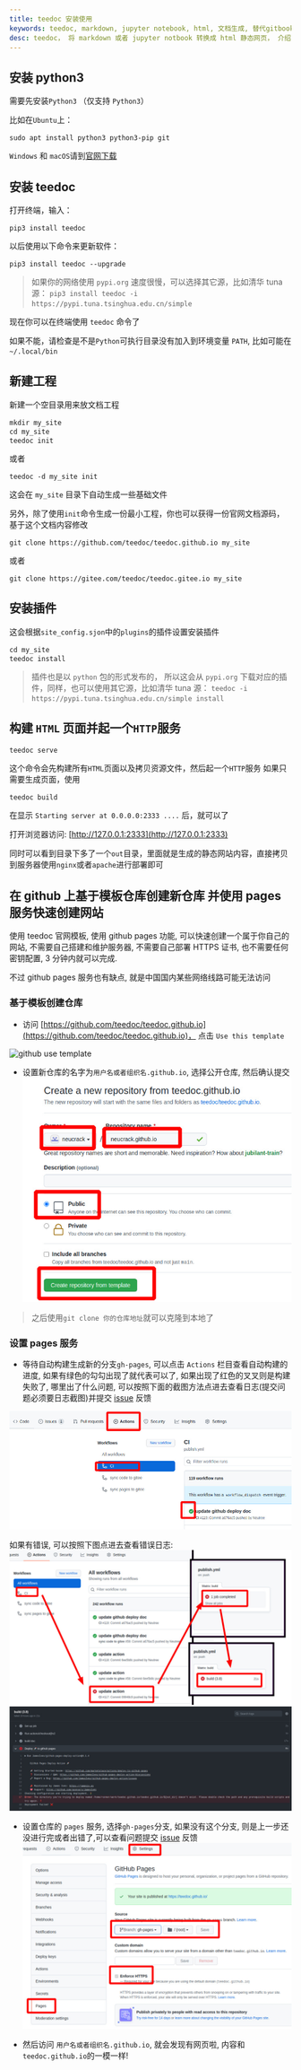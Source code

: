 ```yaml
---
title: teedoc 安装使用
keywords: teedoc, markdown, jupyter notebook, html, 文档生成, 替代gitbook, 网站生成, 静态网站, 安装, 使用
desc: teedoc， 将 markdown 或者 jupyter notbook 转换成 html 静态网页， 介绍了 teedoc 的使用方法
---
```



## 安装 python3

需要先安装`Python3` （仅支持 `Python3`）

比如在`Ubuntu`上：
```shell
sudo apt install python3 python3-pip git
```

`Windows` 和 `macOS`请到[官网下载](https://www.python.org/downloads/)



## 安装 teedoc

打开终端，输入：

```shell
pip3 install teedoc
```

以后使用以下命令来更新软件：
```shell
pip3 install teedoc --upgrade
```

> 如果你的网络使用 `pypi.org` 速度很慢，可以选择其它源，比如清华 tuna 源： `pip3 install teedoc -i https://pypi.tuna.tsinghua.edu.cn/simple`

现在你可以在终端使用 `teedoc` 命令了

如果不能，请检查是不是`Python`可执行目录没有加入到环境变量 `PATH`,
比如可能在 `~/.local/bin`


## 新建工程

新建一个空目录用来放文档工程

```shell
mkdir my_site
cd my_site
teedoc init
```

或者
```shell
teedoc -d my_site init
```

这会在 `my_site` 目录下自动生成一些基础文件


另外，除了使用`init`命令生成一份最小工程，你也可以获得一份官网文档源码，基于这个文档内容修改
```shell
git clone https://github.com/teedoc/teedoc.github.io my_site
```
或者
```shell
git clone https://gitee.com/teedoc/teedoc.gitee.io my_site
```

## 安装插件

这会根据`site_config.sjon`中的`plugins`的插件设置安装插件

```shell
cd my_site
teedoc install
```

> 插件也是以 `python` 包的形式发布的， 所以这会从 `pypi.org` 下载对应的插件，同样，也可以使用其它源，比如清华 tuna 源： `teedoc -i https://pypi.tuna.tsinghua.edu.cn/simple install`

## 构建 `HTML` 页面并起一个`HTTP`服务

```shell
teedoc serve
```

这个命令会先构建所有`HTML`页面以及拷贝资源文件，然后起一个`HTTP`服务
如果只需要生成页面，使用

```shell
teedoc build
```


在显示 `Starting server at 0.0.0.0:2333 ....` 后，就可以了

打开浏览器访问: [http://127.0.0.1:2333](http://127.0.0.1:2333)


同时可以看到目录下多了一个`out`目录，里面就是生成的静态网站内容，直接拷贝到服务器使用`nginx`或者`apache`进行部署即可


## 在 github 上基于模板仓库创建新仓库 并使用 pages 服务快速创建网站

使用 teedoc 官网模板, 使用 github pages 功能, 可以快速创建一个属于你自己的网站, 不需要自己搭建和维护服务器, 不需要自己部署 HTTPS 证书, 也不需要任何密钥配置, 3 分钟内就可以完成.

不过 github pages 服务也有缺点, 就是中国国内某些网络线路可能无法访问

### 基于模板创建仓库

* 访问 [https://github.com/teedoc/teedoc.github.io](https://github.com/teedoc/teedoc.github.io)， 点击 `Use this template`

![github use template](../../assets/images/github_use_template.jpg)


* 设置新仓库的名字为`用户名或者组织名.github.io`,  选择公开仓库, 然后确认提交
![create repo](../../assets/images/create_repo.jpg)

> 之后使用`git clone 你的仓库地址`就可以克隆到本地了

### 设置 pages 服务

* 等待自动构建生成新的分支`gh-pages`, 可以点击 `Actions` 栏目查看自动构建的进度, 如果有绿色的勾勾出现了就代表可以了, 如果出现了红色的叉叉则是构建失败了, 哪里出了什么问题, 可以按照下面的截图方法点进去查看日志(提交问题必须要日志截图)并提交 [issue](https://github.com/teedoc/teedoc.github.io/issues/new) 反馈

![action status](../../assets/images/action_status.jpg)

如果有错误, 可以按照下图点进去查看错误日志:
![error0](../../assets/images/action_error.jpg)
![error](../../assets/images/action_error_log.jpg)

* 设置仓库的 `pages` 服务, 选择`gh-pages`分支, 如果没有这个分支, 则是上一步还没进行完或者出错了,可以查看问题提交 [issue](https://github.com/teedoc/teedoc.github.io/issues/new) 反馈
![pages](../../assets/images/pages_settings.jpg)

* 然后访问 `用户名或者组织名.github.io`, 就会发现有网页啦, 内容和`teedoc.github.io`的一模一样!




